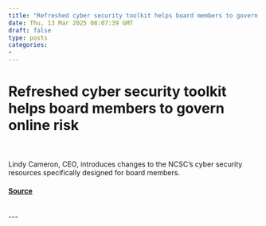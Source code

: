 ```yaml
---
title: "Refreshed cyber security toolkit helps board members to govern online risk"
date: Thu, 13 Mar 2025 08:07:39 GMT
draft: false
type: posts
categories: 
- 
---
```

# Refreshed cyber security toolkit helps board members to govern online risk

<br/>

<br/>
Lindy Cameron, CEO, introduces changes to the NCSC’s cyber security resources specifically designed for board members.

#### [Source](https://www.ncsc.gov.uk/blog-post/refreshed-toolkit-helps-board-members-to-govern-cyber-risk)

<br/>
---
